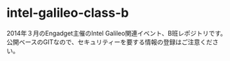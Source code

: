 intel-galileo-class-b
=====================

2014年３月のEngadget主催のIntel Galileo関連イベント、B班レポジトリです。
公開ベースのGITなので、セキュリティーを要する情報の登録はご注意ください。
